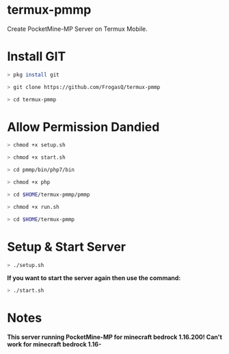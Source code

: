 # termux-pmmp
Create PocketMine-MP Server on Termux Mobile.

# Install GIT
```bash
> pkg install git
```
```bash
> git clone https://github.com/FrogasQ/termux-pmmp
```
```bash
> cd termux-pmmp
```

# Allow Permission Dandied
```bash
> chmod +x setup.sh
```
```bash
> chmod +x start.sh
```
```bash
> cd pmmp/bin/php7/bin
```
```bash
> chmod +x php
```
```bash
> cd $HOME/termux-pmmp/pmmp
```
```bash
> chmod +x run.sh
```
```bash
> cd $HOME/termux-pmmp
```

# Setup & Start Server
```bash
> ./setup.sh
```
<b>If you want to start the server again then use the command:</b>
```bash
> ./start.sh
```

# Notes
<b>This server running PocketMine-MP for minecraft bedrock 1.16.200! Can't work for minecraft bedrock 1.16-</b>




